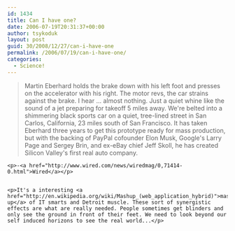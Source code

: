```yaml
---
id: 1434
title: Can I have one?
date: 2006-07-19T20:31:37+00:00
author: tsykoduk
layout: post
guid: 30/2008/12/27/can-i-have-one
permalink: /2006/07/19/can-i-have-one/
categories:
  - Science!
---
```

<blockquote>Martin Eberhard holds the brake down with his left foot and presses on the accelerator with his right. The motor revs, the car strains against the brake. I hear ... almost nothing. Just a quiet whine like the sound of a jet preparing for takeoff 5 miles away. We're belted into a shimmering black sports car on a quiet, tree-lined street in San Carlos, California, 23 miles south of San Francisco. It has taken Eberhard three years to get this prototype ready for mass production, but with the backing of PayPal cofounder Elon Musk, Google's Larry Page and Sergey Brin, and ex-eBay chief Jeff Skoll, he has created Silicon Valley's first real auto company.</blockquote>

	<p>-<a href="http://www.wired.com/news/wiredmag/0,71414-0.html">Wired</a></p>


	<p>It's a interesting <a href="http://en.wikipedia.org/wiki/Mashup_(web_application_hybrid)">mash-up</a> of IT smarts and Detroit muscle. These sort of synergistic effects are what are really needed. People sometimes get blinders and only see the ground in front of their feet. We need to look beyond our self induced horizons to see the real world...</p>